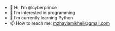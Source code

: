 - 👋 Hi, I’m @cyberprince
- 👀 I’m interested in programming
- 🌱 I’m currently learning Python
- 📫 How to reach me: mzhaviamikheil@gmail.com

<!---
cuberprince/cuberprince is a ✨ special ✨ repository because its `README.md` (this file) appears on your GitHub profile.
You can click the Preview link to take a look at your changes.
--->


